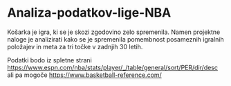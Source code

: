 # Analiza-podatkov-lige-NBA

Košarka je igra, ki se je skozi zgodovino zelo spremenila. Namen projektne naloge je analizirati kako se je spremenila pomembnost posameznih igralnih položajev in meta za tri točke v zadnjih 30 letih.

Podatki bodo iz spletne strani https://www.espn.com/nba/stats/player/_/table/general/sort/PER/dir/desc ali pa mogoče https://www.basketball-reference.com/
